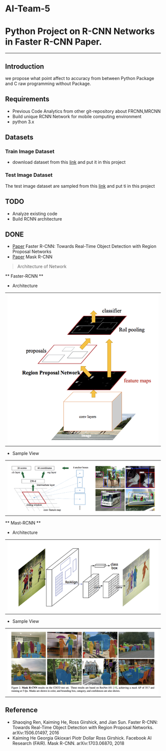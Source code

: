 # AI-Team-5
# Python Project on R-CNN Networks in Faster R-CNN Paper.
___
## Introduction
we propose what point affect to accuracy from between Python Package and C raw programming without Package.

## Requirements

- Previous Code Analytics from other git-repository about FRCNN,MRCNN
- Build unique RCNN Network for mobile computing environment
- python 3.x

## Datasets

### Train Image Dataset
- download dataset from this [link](https://www.cs.toronto.edu/~kriz/cifar.html) and put it in this project

### Test Image Dataset
The test image dataset are sampled from this [link](https://www.cs.toronto.edu/~kriz/cifar.html) and put ti in this project

## TODO
* Analyze existing code
* Build RCNN architecture

## DONE
* [Paper](https://arxiv.org/pdf/1506.01497) Faster R-CNN: Towards Real-Time Object Detection with Region Proposal Networks 
* [Paper](https://arxiv.org/abs/1703.06870) Mask R-CNN 


> Architecture of Network

 ** Faster-RCNN **

- Architecture
<table>
  <tr>
    <td>
     <img src="images/architecture_of_frcnn.png"/>
    </td>
  </tr>
</table>

- Sample View
<table>
  <tr>
    <td>
      <img src="images/sample_view_of_frcnn.png"/>
    </td>
  </tr>
</table>
  
  
 ** Mast-RCNN **

- Architecture
<table>
  <tr>
    <td>
     <img src="images/architecture_of_mrcnn.png"/>
    </td>
  </tr>
</table>

- Sample View
<table>
  <tr>
    <td>
      <img src="images/sample_view_of_mrcnn.png"/>
    </td>
  </tr>
</table>


## Reference
- Shaoqing Ren, Kaiming He, Ross Girshick, and Jian Sun. Faster R-CNN: Towards Real-Time Object
Detection with Region Proposal Networks. arXiv:1506.01497, 2016
- Kaiming He Georgia Gkioxari Piotr Dollar Ross Girshick. Facebook AI Research (FAIR). Mask R-CNN. arXiv:1703.06870, 2018
